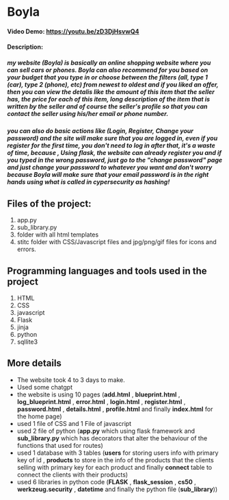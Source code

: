# Boyla
#### Video Demo: https://youtu.be/zD3DjHsvwQ4
#### Description:
##### my website (Boyla) is basically an **online shopping website** where you can sell cars or phones. Boyla can also recommend for you based on your budget that you type in or choose between the filters (all, type 1 (car), type 2 (phone), etc) from newest to oldest and if you liked an offer, then you can view the detalis like the amount of this item that the seller has, the price for each of this item, long description of the item that is written by the seller and of course the seller's profile so that you can contact the seller using his/her email or phone number.

##### you can also do basic actions like (**Login**, **Register**, **Change your password**) and the site will make sure that you are logged in, even if you register for the first time, you don't need to log in after that, **it's a waste of time**, because , Using flask, the website can already register you and if you typed in the wrong password, just go to the "change password" page and just change your password to whatever you want and don't worry because **Boyla** will make sure that your email password is in the right hands using what is called in cypersecurity as hashing!

## Files of the project:
1. app.py
2. sub_library.py
3. folder with all html templates
4. stitc folder with CSS/Javascript files and jpg/png/gif files for icons and errors.
## Programming languages and tools used in the project
1. HTML
2. CSS
3. javascript
4. Flask
5. jinja
6. python
7. sqllite3
## More details
* The website took 4 to 3 days to make.
* Used some chatgpt
* the website is using 10 pages (**add.html** , **blueprint.html** , **log_blueprint.html** , **error.html** , **login.html** , **register.html** , **password.html** , **details.html** , **profile.html** and finally **index.html** for the home page)
* used 1 file of CSS and 1 File of javascript
* used 2 file of python (**app.py** which using flask framework and **sub_library.py** which has decorators that alter the behaviour of the functions that used for routes)
* used 1 database with 3 tables (**users** for storing users info with primary key of id , **products** to store in the info of the products that the clients selling with primary key for each product and finally **connect** table to connect the clients with their products)
* used 6 libraries in python code (**FLASK** , **flask_session** , **cs50** , **werkzeug.security** , **datetime** and finally the python file (**sub_library**))

